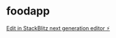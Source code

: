 # foodapp

[Edit in StackBlitz next generation editor ⚡️](https://stackblitz.com/~/github.com/Kelvinhack/foodapp)